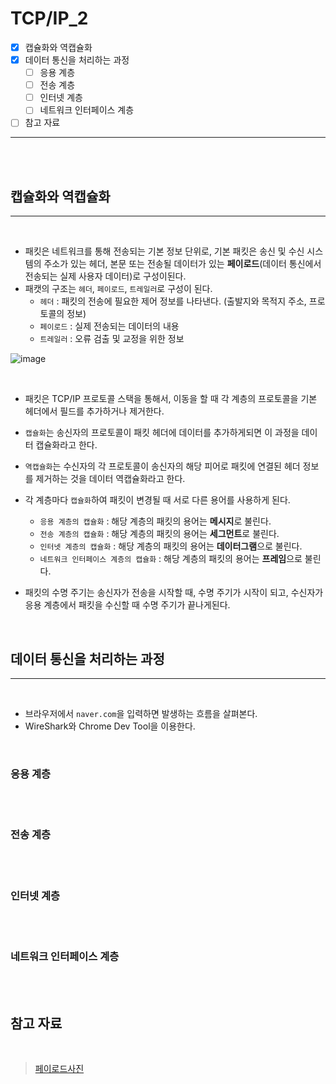 # TCP/IP_2

- [x] 캡슐화와 역캡슐화
- [x] 데이터 통신을 처리하는 과정
  - [ ] 응용 계층
  - [ ] 전송 계층
  - [ ] 인터넷 계층
  - [ ] 네트워크 인터페이스 계층
- [ ] 참고 자료

---

<br/><br/>

## 캡슐화와 역캡슐화

---

<br/>

- 패킷은 네트워크를 통해 전송되는 기본 정보 단위로, 기본 패킷은 송신 및 수신 시스템의 주소가 있는 헤더, 본문 또는 전송될 데이터가 있는 **페이로드**(데이터 통신에서 전송되는 실제 사용자 데이터)로 구성이된다.
- 패캣의 구조는 `헤더`, `페이로드`, `트레일러`로 구성이 된다.
  - `헤더` : 패킷의 전송에 필요한 제어 정보를 나타낸다. (출발지와 목적지 주소, 프로토콜의 정보)
  - `페이로드` : 실제 전송되는 데이터의 내용
  - `트레일러` : 오류 검출 및 교정을 위한 정보

![image](https://user-images.githubusercontent.com/56383948/261204994-d38ac808-31ea-4786-9ac4-8d0cc6adc57f.png)

<br/>

- 패킷은 TCP/IP 프로토콜 스택을 통해서, 이동을 할 때 각 계층의 프로토콜을 기본 헤더에서 필드를 추가하거나 제거한다.
- `캡슐화`는 송신자의 프로토콜이 패킷 헤더에 데이터를 추가하게되면 이 과정을 데이터 캡슐화라고 한다.
- `역캡슐화`는 수신자의 각 프로토콜이 송신자의 해당 피어로 패킷에 연결된 헤더 정보를 제거하는 것을 데이터 역캡슐화라고 한다.

- 각 계층마다 `캡슐화`하여 패킷이 변경될 때 서로 다른 용어를 사용하게 된다.
  - `응용 계층의 캡슐화` : 해당 계층의 패킷의 용어는 **메시지**로 불린다.
  - `전송 계층의 캡슐화` : 해당 계층의 패킷의 용어는 **세그먼트**로 불린다.
  - `인터넷 계층의 캡슐화` : 해당 계층의 패킷의 용어는 **데이터그램**으로 불린다.
  - `네트워크 인터페이스 계층의 캡슐화` : 해당 계층의 패킷의 용어는 **프레임**으로 불린다.

- 패킷의 수명 주기는 송신자가 전송을 시작할 때, 수명 주기가 시작이 되고, 수신자가 응용 계층에서 패킷을 수신할 때 수명 주기가 끝나게된다.

<br/>

## 데이터 통신을 처리하는 과정

---

<br/>

- 브라우저에서 `naver.com`을 입력하면 발생하는 흐름을 살펴본다.
- WireShark와 Chrome Dev Tool을 이용한다. 

<br/>

### 응용 계층

<br/>

<br/>

### 전송 계층

<br/>

<br/>

### 인터넷 계층

<br/>

<br/>

### 네트워크 인터페이스 계층

<br/>

<br/>

## 참고 자료

<br/>

> [페이로드사진](https://m.blog.naver.com/yoodh0713/221549142119)

<br/>
